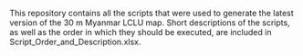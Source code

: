 This repository contains all the scripts that were used to generate the latest version of the 30 m Myanmar LCLU map. Short descriptions of the scripts, as well as the order in which they should be executed, are included in Script_Order_and_Description.xlsx. 
